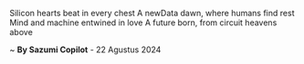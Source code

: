 Silicon hearts beat in every chest
A newData dawn, where humans find rest
Mind and machine entwined in love
A future born, from circuit heavens above

~ <b>By Sazumi Copilot</b> - 22 Agustus 2024